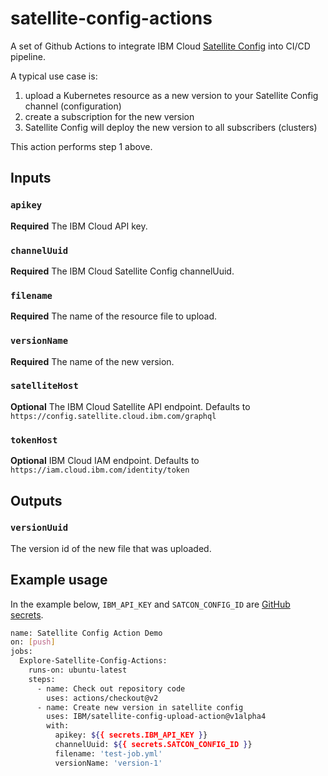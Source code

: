 # satellite-config-actions

A set of Github Actions to integrate IBM Cloud [Satellite Config](https://cloud.ibm.com/docs/satellite?topic=satellite-cluster-config) into CI/CD pipeline.

A typical use case is:

  1. upload a Kubernetes resource as a new version to your Satellite Config channel (configuration)
  2. create a subscription for the new version
  3. Satellite Config will deploy the new version to all subscribers (clusters)

This action performs step 1 above.

## Inputs

### `apikey`

**Required** The IBM Cloud API key.

### `channelUuid`

**Required** The IBM Cloud Satellite Config channelUuid.

### `filename`

**Required** The name of the resource file to upload.

### `versionName`

**Required** The name of the new version.

### `satelliteHost`

**Optional** The IBM Cloud Satellite API endpoint. Defaults to `https://config.satellite.cloud.ibm.com/graphql`

### `tokenHost`

**Optional** IBM Cloud IAM endpoint. Defaults to `https://iam.cloud.ibm.com/identity/token`

## Outputs

### `versionUuid`

The version id of the new file that was uploaded.

## Example usage

In the example below, `IBM_API_KEY` and `SATCON_CONFIG_ID` are [GitHub secrets](https://docs.github.com/en/actions/security-guides/encrypted-secrets).

```bash
name: Satellite Config Action Demo
on: [push]
jobs:
  Explore-Satellite-Config-Actions:
    runs-on: ubuntu-latest
    steps:
      - name: Check out repository code
        uses: actions/checkout@v2
      - name: Create new version in satellite config
        uses: IBM/satellite-config-upload-action@v1alpha4
        with:
          apikey: ${{ secrets.IBM_API_KEY }}
          channelUuid: ${{ secrets.SATCON_CONFIG_ID }}
          filename: 'test-job.yml'
          versionName: 'version-1'
```
